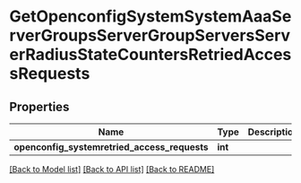 # GetOpenconfigSystemSystemAaaServerGroupsServerGroupServersServerRadiusStateCountersRetriedAccessRequests

## Properties
Name | Type | Description | Notes
------------ | ------------- | ------------- | -------------
**openconfig_systemretried_access_requests** | **int** |  | [optional] 

[[Back to Model list]](../README.md#documentation-for-models) [[Back to API list]](../README.md#documentation-for-api-endpoints) [[Back to README]](../README.md)


